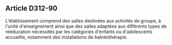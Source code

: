 ## Article D312-90

L'établissement comprend des salles destinées aux activités de groupe, à l'unité d'enseignement ainsi que des
salles adaptées aux différents types de rééducation nécessités par les catégories d'enfants ou d'adolescents
accueillis, notamment des installations de balnéothérapie.


